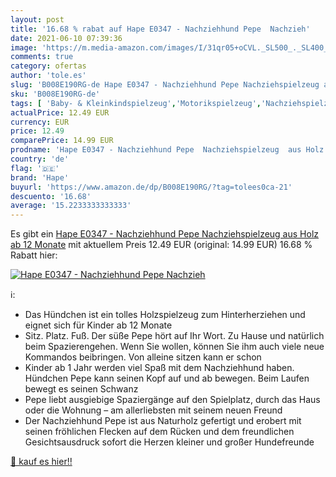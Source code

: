 ```yaml
---
layout: post
title: '16.68 % rabat auf Hape E0347 - Nachziehhund Pepe  Nachzieh'
date: 2021-06-10 07:39:36
image: 'https://m.media-amazon.com/images/I/31qr05+oCVL._SL500_._SL400_.jpg'
comments: true
category: ofertas
author: 'tole.es'
slug: 'B008E190RG-de Hape E0347 - Nachziehhund Pepe Nachziehspielzeug aus Holz...'
sku: 'B008E190RG-de'
tags: [ 'Baby- & Kleinkindspielzeug','Motorikspielzeug','Nachziehspielzeug','Spielzeug','hape', ]
actualPrice: 12.49 EUR
currency: EUR
price: 12.49
comparePrice: 14.99 EUR
prodname: 'Hape E0347 - Nachziehhund Pepe  Nachziehspielzeug  aus Holz  ab 12 Monate'
country: 'de'
flag: '🇩🇪'
brand: 'Hape'
buyurl: 'https://www.amazon.de/dp/B008E190RG/?tag=tolees0ca-21'
descuento: '16.68'
average: '15.2233333333333'
---
```


Es gibt ein [Hape E0347 - Nachziehhund Pepe  Nachziehspielzeug  aus Holz  ab 12 Monate](https://www.amazon.de/dp/B008E190RG/?tag=tolees0ca-21) mit aktuellem Preis 12.49 EUR (original: 14.99 EUR) 16.68 % Rabatt hier:

[![Hape E0347 - Nachziehhund Pepe  Nachzieh](https://m.media-amazon.com/images/I/31qr05+oCVL._SL500_._SL400_.jpg)](https://www.amazon.de/dp/B008E190RG/?tag=tolees0ca-21)

ℹ️:

- Das Hündchen ist ein tolles Holzspielzeug zum Hinterherziehen und eignet sich für Kinder ab 12 Monate
- Sitz. Platz. Fuß. Der süße Pepe hört auf Ihr Wort. Zu Hause und natürlich beim Spazierengehen. Wenn Sie wollen, können Sie ihm auch viele neue Kommandos beibringen. Von alleine sitzen kann er schon
- Kinder ab 1 Jahr werden viel Spaß mit dem Nachziehhund haben. Hündchen Pepe kann seinen Kopf auf und ab bewegen. Beim Laufen bewegt es seinen Schwanz
- Pepe liebt ausgiebige Spaziergänge auf den Spielplatz, durch das Haus oder die Wohnung – am allerliebsten mit seinem neuen Freund
- Der Nachziehhund Pepe ist aus Naturholz gefertigt und erobert mit seinen fröhlichen Flecken auf dem Rücken und dem freundlichen Gesichtsausdruck sofort die Herzen kleiner und großer Hundefreunde

[🛒 kauf es hier!!](https://www.amazon.de/dp/B008E190RG/?tag=tolees0ca-21)
